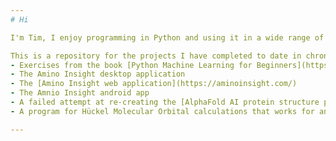 ```yaml
---
# Hi

I'm Tim, I enjoy programming in Python and using it in a wide range of projects. My main enjoyment is using it in scientific applications in making things. I am interested in learning about the use of Python in Aritificial Intelligence and Machine Learning too.

This is a repository for the projects I have completed to date in chronological order (there will be a repository for each project)
- Exercises from the book [Python Machine Learning for Beginners](https://www.amazon.co.uk/Python-Machine-Learning-Beginners-Scikitlearn/dp/1734790156/ref=asc_df_1734790156/?tag=googshopuk-21&linkCode=df0&hvadid=463092568931&hvpos=&hvnetw=g&hvrand=11301490650353943517&hvpone=&hvptwo=&hvqmt=&hvdev=c&hvdvcmdl=&hvlocint=&hvlocphy=1006548&hvtargid=pla-1013663454442&psc=1&mcid=0aaf1a9cc94f37e78ac6726eda43edd8&th=1&psc=1)
- The Amino Insight desktop application
- The [Amino Insight web application](https://aminoinsight.com/)
- The Amnio Insight android app
- A failed attempt at re-creating the [AlphaFold AI protein structure predictor](https://deepmind.google/technologies/alphafold/)
- A program for Hückel Molecular Orbital calculations that works for any conjugated hydrocarbon molecule

---
```

